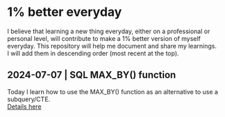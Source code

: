 # 1% better everyday
I believe that learning a new thing everyday, either on a professional or personal level, will contribute to make a 1% better version of myself everyday. This repository will help me document and share my learnings.  
I will add them in descending order (most recent at the top).

## 2024-07-07 | SQL MAX_BY() function
Today I learn how to use the MAX_BY() function as an alternative to use a subquery/CTE.  
<a href="./20240707-SQL_max_by.md" target="_blank">Details here</a>
